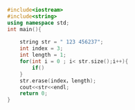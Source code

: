 <!--
 * @Description: 
 * @Version: 1.0
 * @Author: DaLao
 * @Email: dalao_li@163.com
 * @Date: 2021-11-27 20:32:33
 * @LastEditors: DaLao
 * @LastEditTime: 2021-11-27 20:32:48
-->

```c++
#include<iostream>
#include<string>
using namespace std;
int main(){
	
	string str = " 123 456237";
	int index = 3;
	int length = 1;
	for(int i = 0 ; i< str.size();i++){
		if()
	} 
	str.erase(index，length);
	cout<<str<<endl;
	return 0;
}
```